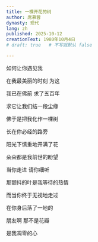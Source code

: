 ```yaml
---
title: 一棵开花的树
author: 席慕蓉
dynasty: 现代
lang: zh
published: 2025-10-12
creationText: 1980年10月4日
# draft: true   # 不写就默认 false

---
```


如何让你遇见我

在我最美丽的时刻 为这

我已在佛前 求了五百年

求它让我们结一段尘缘



佛于是把我化作一棵树

长在你必经的路旁

阳光下慎重地开满了花

朵朵都是我前世的盼望



当你走进 请你细听

那颤抖的叶是我等待的热情

而当你终于无视地走过

在你身后落了一地的

朋友啊 那不是花瓣

是我凋零的心